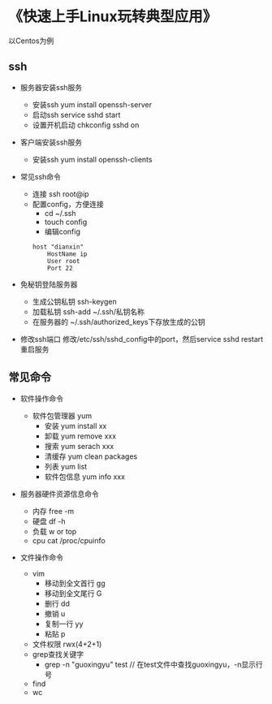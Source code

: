 # 《快速上手Linux玩转典型应用》

以Centos为例

## ssh

- 服务器安装ssh服务
	- 安装ssh yum install openssh-server
	- 启动ssh service sshd start
	- 设置开机启动 chkconfig sshd on

- 客户端安装ssh服务
	- 安装ssh yum install openssh-clients

- 常见ssh命令
	- 连接 ssh root@ip
	- 配置config，方便连接
		- cd ~/.ssh
		- touch config
		- 编辑config
		```
		host "dianxin"
		    HostName ip
		    User root
		    Port 22
		```
- 免秘钥登陆服务器
	- 生成公钥私钥 ssh-keygen 
	- 加载私钥 ssh-add ~/.ssh/私钥名称
	- 在服务器的 ~/.ssh/authorized_keys下存放生成的公钥

- 修改ssh端口 修改/etc/ssh/sshd_config中的port，然后service sshd restart重启服务

## 常见命令

- 软件操作命令
	- 软件包管理器 yum
		- 安装 yum install xx
		- 卸载 yum remove xxx
		- 搜索 yum serach xxx
		- 清缓存 yum clean packages
		- 列表 yum list
		- 软件包信息 yum info xxx

- 服务器硬件资源信息命令
	- 内存 free -m
	- 硬盘 df -h 
	- 负载 w or top
	- cpu cat /proc/cpuinfo

- 文件操作命令
	- vim
		- 移动到全文首行 gg
		- 移动到全文尾行 G
		- 删行 dd
		- 撤销 u
		- 复制一行 yy
		- 粘贴 p
	- 文件权限 rwx(4+2+1)
	- grep查找关键字 
		- grep -n "guoxingyu" test // 在test文件中查找guoxingyu，-n显示行号
	- find 
	- wc 














